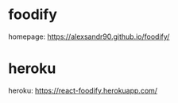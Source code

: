 # foodify
homepage: https://alexsandr90.github.io/foodify/
# heroku
heroku: https://react-foodify.herokuapp.com/
